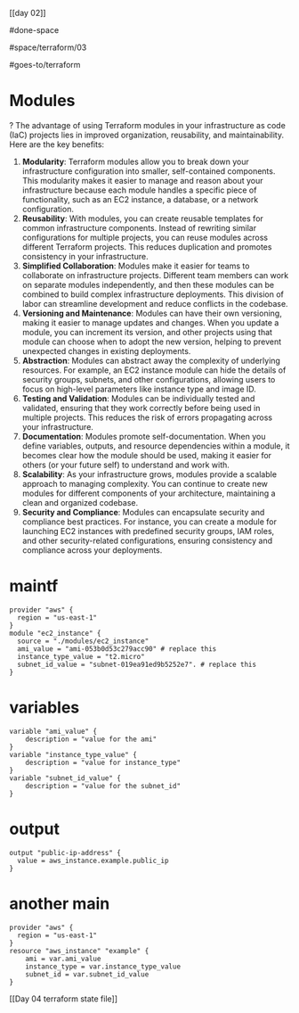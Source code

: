 
[[day 02]]

#done-space 

#space/terraform/03



#goes-to/terraform 



# Modules
?
The advantage of using Terraform modules in your infrastructure as code (IaC) projects lies in improved organization, reusability, and maintainability. Here are the key benefits:
1. **Modularity**: Terraform modules allow you to break down your infrastructure configuration into smaller, self-contained components. This modularity makes it easier to manage and reason about your infrastructure because each module handles a specific piece of functionality, such as an EC2 instance, a database, or a network configuration.
2. **Reusability**: With modules, you can create reusable templates for common infrastructure components. Instead of rewriting similar configurations for multiple projects, you can reuse modules across different Terraform projects. This reduces duplication and promotes consistency in your infrastructure.
3. **Simplified Collaboration**: Modules make it easier for teams to collaborate on infrastructure projects. Different team members can work on separate modules independently, and then these modules can be combined to build complex infrastructure deployments. This division of labor can streamline development and reduce conflicts in the codebase.
4. **Versioning and Maintenance**: Modules can have their own versioning, making it easier to manage updates and changes. When you update a module, you can increment its version, and other projects using that module can choose when to adopt the new version, helping to prevent unexpected changes in existing deployments.
5. **Abstraction**: Modules can abstract away the complexity of underlying resources. For example, an EC2 instance module can hide the details of security groups, subnets, and other configurations, allowing users to focus on high-level parameters like instance type and image ID.
6. **Testing and Validation**: Modules can be individually tested and validated, ensuring that they work correctly before being used in multiple projects. This reduces the risk of errors propagating across your infrastructure.
7. **Documentation**: Modules promote self-documentation. When you define variables, outputs, and resource dependencies within a module, it becomes clear how the module should be used, making it easier for others (or your future self) to understand and work with.
8. **Scalability**: As your infrastructure grows, modules provide a scalable approach to managing complexity. You can continue to create new modules for different components of your architecture, maintaining a clean and organized codebase.
9. **Security and Compliance**: Modules can encapsulate security and compliance best practices. For instance, you can create a module for launching EC2 instances with predefined security groups, IAM roles, and other security-related configurations, ensuring consistency and compliance across your deployments.
# maintf
```
provider "aws" {
  region = "us-east-1"
}
module "ec2_instance" {
  source = "./modules/ec2_instance"
  ami_value = "ami-053b0d53c279acc90" # replace this
  instance_type_value = "t2.micro"
  subnet_id_value = "subnet-019ea91ed9b5252e7". # replace this
}
```
# variables
```
variable "ami_value" {
    description = "value for the ami"
}
variable "instance_type_value" {
    description = "value for instance_type"
}
variable "subnet_id_value" {
    description = "value for the subnet_id"
}
```
# output
```
output "public-ip-address" {
  value = aws_instance.example.public_ip
}
```
# another main
```
provider "aws" {
  region = "us-east-1"
}
resource "aws_instance" "example" {
    ami = var.ami_value
    instance_type = var.instance_type_value
    subnet_id = var.subnet_id_value
}
```
<!--SR:!2025-05-02,1,190-->



[[Day 04 terraform state file]]